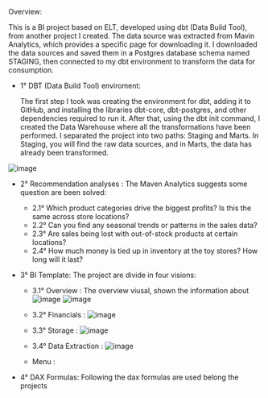 Overview:

This is a BI project based on ELT, developed using dbt (Data Build Tool), from another project I created. The data source was extracted from Mavin Analytics, which provides a specific page for downloading it.
I downloaded the data sources and saved them in a Postgres database schema named STAGING, then connected to my dbt environment to transform the data for consumption.

- 1° DBT (Data Build Tool) enviroment: 

  The first step I took was creating the environment for dbt, adding it to GitHub, and installing the libraries dbt-core, dbt-postgres, and other dependencies required to run it. After that, using the dbt init command, I created the Data Warehouse where all the transformations have been performed. I separated the project into two paths: Staging and Marts. In Staging, you will find the raw data sources, and in Marts, the data has already been transformed.


 ![image](https://github.com/user-attachments/assets/4831f2c9-9fe3-443f-b527-69c324d6e3ea)

- 2° Recommendation analyses :
  The Maven Analytics suggests some question are been solved:
  - 2.1° Which product categories drive the biggest profits? Is this the same across store locations?
  - 2.2° Can you find any seasonal trends or patterns in the sales data?
  - 2.3° Are sales being lost with out-of-stock products at certain locations?
  - 2.4° How much money is tied up in inventory at the toy stores? How long will it last?

- 3° BI Template:
  The project are divide in four visions:

  - 3.1°  Overview :
        The overview viusal, shown the information about  
          ![image](https://github.com/user-attachments/assets/72336c96-782d-430d-b608-10f77340e06b)
          ![image](https://github.com/user-attachments/assets/45045d65-2b0a-45e8-b9a9-9cda93954cbf)

                
  - 3.2°  Financials :
          ![image](https://github.com/user-attachments/assets/d659682f-78b3-4640-aa75-c60e8c959a6b)
    

  - 3.3°  Storage :
          ![image](https://github.com/user-attachments/assets/d8836cdd-f965-4d49-89ed-8ed47c4b3509)

  - 3.4°  Data Extraction :
          ![image](https://github.com/user-attachments/assets/ba3b7494-59f8-4fef-b52f-362df54f48ba)


  - Menu :
  

- 4° DAX Formulas:
  Following the dax formulas are used belong the projects
